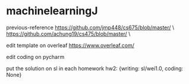 # machinelearningJ
previous-reference
https://github.com/jmp448/cs675/blob/master/ \\
https://github.com/achung19/cs475/blob/master/ \\

edit template on overleaf
https://www.overleaf.com/

edit coding on pycharm

put the solution on sl in each homework
hw2: {writing: sl/wei1.0, coding: None}
